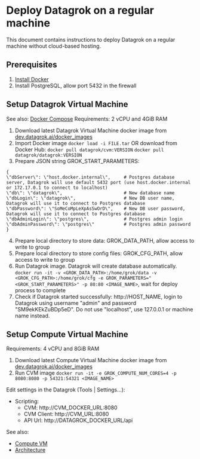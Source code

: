 
<!-- TITLE: Deploy Datagrok on a regular machine -->
<!-- SUBTITLE: -->

# Deploy Datagrok on a regular machine

This document contains instructions to deploy Datagrok on a regular machine without cloud-based hosting.

## Prerequisites

1. [Install Docker](https://phoenixnap.com/kb/how-to-install-docker-on-ubuntu-18-04)
2. Install PostgreSQL, allow port 5432 in the firewall

## Setup Datagrok Virtual Machine

See also: [Docker Compose](docker-compose.md)
Requirements: 2 vCPU and 4GiB RAM

1. Download latest Datagrok Virtual Machine docker image from [dev.datagrok.ai/docker_images](https://dev.datagrok.ai/docker_images)
2. Import Docker image `docker load -i FILE.tar` OR download from Docker Hub: `docker pull datagrok/cvm:VERSION` `docker pull datagrok/datagrok:VERSION`
3. Prepare JSON string GROK_START_PARAMETERS:
 ```
{
\"dbServer\": \"host.docker.internal\",     # Postgres database server, Datagrok will use default 5432 port (use host.docker.internal or 172.17.0.1 to connect to localhost)
\"db\": \"datagrok\",                       # New database name
\"dbLogin\": \"datagrok\",                  # New DB user name, Datagrok will use it to connect to Postgres database
\"dbPassword\": \"SoMeCoMpLeXpAsSwOrD\",    # New DB user password, Datagrok will use it to connect to Postgres database
\"dbAdminLogin\": \"postgres\",             # Postgres admin login
\"dbAdminPassword\": \"postgres\"           # Postgres admin password
}
```
4. Prepare local directory to store data: GROK_DATA_PATH, allow access to write to group
5. Prepare local directory to store config files: GROK_CFG_PATH, allow access to write to group
6. Run Datagrok image. Datagrok will create database automatically.
`docker run -it -v <GROK_DATA_PATH>:/home/grok/data -v <GROK_CFG_PATH>:/home/grok/cfg -e GROK_PARAMETERS="<GROK_START_PARAMETERS>" -p 80:80 <IMAGE_NAME>`,
wait for deploy process to complete
7. Check if Datagrok started successfully: http://HOST_NAME, login to Datagrok using username "admin" and password "SM9ekKEkZuBDp5eD".
 Do not use "localhost", use 127.0.0.1 or machine name instead. 

## Setup Compute Virtual Machine

Requirements: 4 vCPU and 8GiB RAM

1. Download latest Compute Virtual Machine docker image from [dev.datagrok.ai/docker_images](https://dev.datagrok.ai/docker_images)
2. Run CVM image `docker run -it -e GROK_COMPUTE_NUM_CORES=4 -p 8080:8080 -p 54321:54321 <IMAGE_NAME>`

Edit settings in the Datagrok (Tools | Settings...):
* Scripting:
    * CVM: http://CVM_DOCKER_URL:8080
    * CVM Client: http://CVM_URL:8080
    * API Url: http://DATAGROK_DOCKER_URL/api

See also:
* [Compute VM](../../compute/compute-vm.md)
* [Architecture](architecture.md#application)
